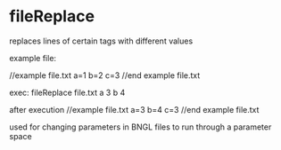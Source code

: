# fileReplace
replaces lines of certain tags with different values

example file:

//example file.txt
a=1
b=2
c=3
//end example file.txt

exec:
fileReplace file.txt a 3 b 4

after execution
//example file.txt
a=3
b=4
c=3
//end example file.txt

used for changing parameters in BNGL files to run through a parameter space
